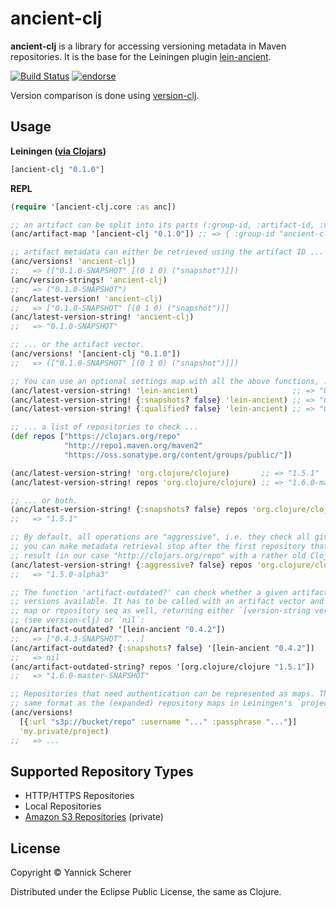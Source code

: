 # ancient-clj

__ancient-clj__ is a library for accessing versioning metadata in Maven repositories. 
It is the base for the Leiningen plugin [lein-ancient](https://github.com/xsc/lein-ancient).

[![Build Status](https://travis-ci.org/xsc/ancient-clj.png)](https://travis-ci.org/xsc/ancient-clj)
[![endorse](https://api.coderwall.com/xsc/endorsecount.png)](https://coderwall.com/xsc)

Version comparison is done using [version-clj](https://github.com/xsc/version-clj).

## Usage

__Leiningen ([via Clojars](https://clojars.org/ancient-clj))__

```clojure
[ancient-clj "0.1.0"]
```

__REPL__

```clojure
(require '[ancient-clj.core :as anc])

;; an artifact can be split into its parts (:group-id, :artifact-id, :version)
(anc/artifact-map '[ancient-clj "0.1.0"]) ;; => { :group-id "ancient-clj" ... }

;; artifact metadata can either be retrieved using the artifact ID ...
(anc/versions! 'ancient-clj)              
;;   => (["0.1.0-SNAPSHOT" [(0 1 0) ("snapshot")]])
(anc/version-strings! 'ancient-clj)       
;;   => ("0.1.0-SNAPSHOT")
(anc/latest-version! 'ancient-clj)        
;;   => ["0.1.0-SNAPSHOT" [(0 1 0) ("snapshot")]]
(anc/latest-version-string! 'ancient-clj) 
;;   => "0.1.0-SNAPSHOT"

;; ... or the artifact vector.
(anc/versions! '[ancient-clj "0.1.0"])    
;;   => (["0.1.0-SNAPSHOT" [(0 1 0) ("snapshot")]])

;; You can use an optional settings map with all the above functions, ...
(anc/latest-version-string! 'lein-ancient)                     ;; => "0.4.3-SNAPSHOT"
(anc/latest-version-string! {:snapshots? false} 'lein-ancient) ;; => "0.4.2"
(anc/latest-version-string! {:qualified? false} 'lein-ancient) ;; => "0.4.3-SNAPSHOT"

;; ... a list of repositories to check ...
(def repos ["https://clojars.org/repo"
            "http://repo1.maven.org/maven2"
            "https://oss.sonatype.org/content/groups/public/"])

(anc/latest-version-string! 'org.clojure/clojure)       ;; => "1.5.1"
(anc/latest-version-string! repos 'org.clojure/clojure) ;; => "1.6.0-master-SNAPSHOT"

;; ... or both.
(anc/latest-version-string! {:snapshots? false} repos 'org.clojure/clojure)  
;;   => "1.5.1"

;; By default, all operations are "aggressive", i.e. they check all given repositories;
;; you can make metadata retrieval stop after the first repository that returns a valid
;; result (in our case "http://clojars.org/repo" with a rather old Clojure version):
(anc/latest-version-string! {:aggressive? false} repos 'org.clojure/clojure) 
;;   => "1.5.0-alpha3"

;; The function 'artifact-outdated?' can check whether a given artifact has newer 
;; versions available. It has to be called with an artifact vector and takes a settings 
;; map or repository seq as well, returning either `[version-string version-seq]` 
;; (see version-clj) or `nil`:
(anc/artifact-outdated? '[lein-ancient "0.4.2"])                     
;;   => ["0.4.3-SNAPSHOT" ...]
(anc/artifact-outdated? {:snapshots? false} '[lein-ancient "0.4.2"]) 
;;   => nil
(anc/artifact-outdated-string? repos '[org.clojure/clojure "1.5.1"]) 
;;   => "1.6.0-master-SNAPSHOT"

;; Repositories that need authentication can be represented as maps. They have the
;; same format as the (expanded) repository maps in Leiningen's `project.clj`.
(anc/versions!
  [{:url "s3p://bucket/repo" :username "..." :passphrase "..."}]
  'my.private/project)
;;   => ...
```

## Supported Repository Types

- HTTP/HTTPS Repositories
- Local Repositories
- [Amazon S3 Repositories](https://github.com/technomancy/s3-wagon-private) (private)

## License

Copyright &copy; Yannick Scherer

Distributed under the Eclipse Public License, the same as Clojure.
